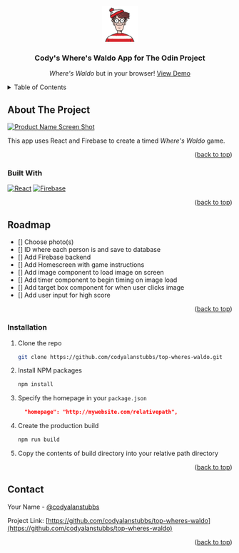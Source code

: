 <a name="readme-top"></a>

<!-- PROJECT LOGO -->
<br />
<div align="center">
  <a href="https://github.com/codyalanstubbs/top-wheres-waldo">
    <img src="./public/android-chrome-192x192.png" alt="Logo" width="80" height="80">
  </a>

<h3 align="center">Cody's Where's Waldo App for The Odin Project</h3>

  <p align="center">
    <em>Where's Waldo</em> but in your browser!
    <a href="https://codyalanstubbs.com/the-odin-project/22-wheres-waldo/">View Demo</a>
    <br />
  </p>
</div>



<!-- TABLE OF CONTENTS -->
<details>
  <summary>Table of Contents</summary>
  <ol>
    <li>
      <a href="#about-the-project">About The Project</a>
      <ul>
        <li><a href="#built-with">Built With</a></li>
      </ul>
    </li>
    <li><a href="#roadmap">Roadmap</a></li>
    <li><a href="#installation">Installation</a></li>
    <li><a href="#contact">Contact</a></li>
  </ol>
</details>



<!-- ABOUT THE PROJECT -->
## About The Project

[![Product Name Screen Shot][product-screenshot]](https://codyalanstubbs.com/the-odin-project/21-shopping-cart/)

This app uses React and Firebase to create a timed <em>Where's Waldo</em> game.

<p align="right">(<a href="#readme-top">back to top</a>)</p>



### Built With

[![React][React.js]][React-url]
[![Firebase][Firebase]][Firebase-url]
<p align="right">(<a href="#readme-top">back to top</a>)</p>


<!-- ROADMAP -->
## Roadmap

- [] Choose photo(s)
- [] ID where each person is and save to database
- [] Add Firebase backend
- [] Add Homescreen with game instructions
- [] Add image component to load image on screen
- [] Add timer component to begin timing on image load
- [] Add target box component for when user clicks image
- [] Add user input for high score



<p align="right">(<a href="#readme-top">back to top</a>)</p>

### Installation

1. Clone the repo
   ```sh
   git clone https://github.com/codyalanstubbs/top-wheres-waldo.git
   ```
2. Install NPM packages
   ```sh
   npm install
   ```
3. Specify the homepage in your `package.json`
   ```json
     "homepage": "http://mywebsite.com/relativepath",
   ```
4. Create the production build
   ```sh
   npm run build
   ```
5. Copy the contents of build directory into your relative path directory 

<p align="right">(<a href="#readme-top">back to top</a>)</p>


<!-- CONTACT -->
## Contact

Your Name - [@codyalanstubbs](https://twitter.com/@codyalanstubbs)

Project Link: [https://github.com/codyalanstubbs/top-wheres-waldo](https://github.com/codyalanstubbs/top-wheres-waldo)

<p align="right">(<a href="#readme-top">back to top</a>)</p>

<!-- MARKDOWN LINKS & IMAGES -->
<!-- https://www.markdownguide.org/basic-syntax/#reference-style-links -->
[contributors-shield]: https://img.shields.io/github/contributors/codyalanstubbs/top-wheres-waldo.svg?style=for-the-badge
[contributors-url]: https://github.com/codyalanstubbs/top-wheres-waldo/graphs/contributors
[forks-shield]: https://img.shields.io/github/forks/codyalanstubbs/top-wheres-waldo.svg?style=for-the-badge
[forks-url]: https://github.com/codyalanstubbs/top-wheres-waldo/network/members
[stars-shield]: https://img.shields.io/github/stars/codyalanstubbs/top-wheres-waldo.svg?style=for-the-badge
[stars-url]: https://github.com/codyalanstubbs/top-wheres-waldo/stargazers
[issues-shield]: https://img.shields.io/github/issues/codyalanstubbs/top-wheres-waldo.svg?style=for-the-badge
[issues-url]: https://github.com/codyalanstubbs/top-wheres-waldo/issues
[license-shield]: https://img.shields.io/github/license/codyalanstubbs/top-wheres-waldo.svg?style=for-the-badge
[license-url]: https://github.com/codyalanstubbs/top-wheres-waldo/blob/master/LICENSE.txt
[linkedin-shield]: https://img.shields.io/badge/-LinkedIn-black.svg?style=for-the-badge&logo=linkedin&colorB=555
[linkedin-url]: https://linkedin.com/in/codystubbs
[product-screenshot]: src/assets/images/shopping-cart-screenshot.png
[Next.js]: https://img.shields.io/badge/next.js-000000?style=for-the-badge&logo=nextdotjs&logoColor=white
[Next-url]: https://nextjs.org/
[React.js]: https://img.shields.io/badge/React-20232A?style=for-the-badge&logo=react&logoColor=61DAFB
[React-url]: https://reactjs.org/
[Firebase-url]: https://firebase.google.com/
[Firebase]: https://firebase.google.com/static/downloads/brand-guidelines/PNG/logo-built_white.png
[Vue.js]: https://img.shields.io/badge/Vue.js-35495E?style=for-the-badge&logo=vuedotjs&logoColor=4FC08D
[Vue-url]: https://vuejs.org/
[Angular.io]: https://img.shields.io/badge/Angular-DD0031?style=for-the-badge&logo=angular&logoColor=white
[Angular-url]: https://angular.io/
[Svelte.dev]: https://img.shields.io/badge/Svelte-4A4A55?style=for-the-badge&logo=svelte&logoColor=FF3E00
[Svelte-url]: https://svelte.dev/
[Laravel.com]: https://img.shields.io/badge/Laravel-FF2D20?style=for-the-badge&logo=laravel&logoColor=white
[Laravel-url]: https://laravel.com
[Bootstrap.com]: https://img.shields.io/badge/Bootstrap-563D7C?style=for-the-badge&logo=bootstrap&logoColor=white
[Bootstrap-url]: https://getbootstrap.com
[JQuery.com]: https://img.shields.io/badge/jQuery-0769AD?style=for-the-badge&logo=jquery&logoColor=white
[JQuery-url]: https://jquery.com 